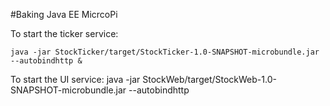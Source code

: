 #Baking Java EE MicrcoPi

To start the ticker service:

    java -jar StockTicker/target/StockTicker-1.0-SNAPSHOT-microbundle.jar --autobindhttp &
    
    
To start the UI service:
    java -jar StockWeb/target/StockWeb-1.0-SNAPSHOT-microbundle.jar --autobindhttp


